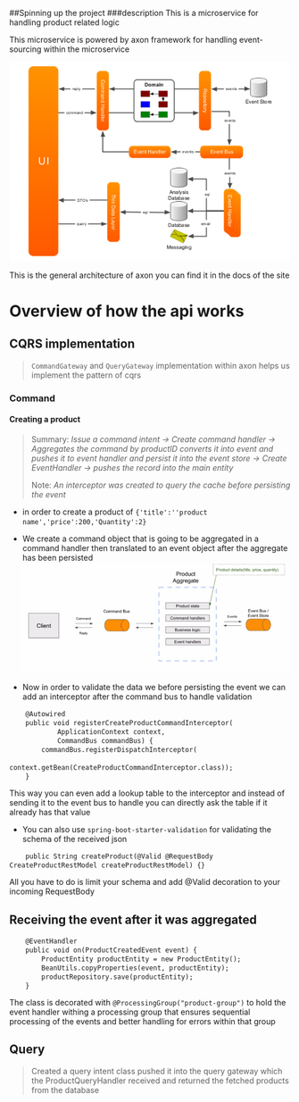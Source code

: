 ##Spinning up the project
###description
This is a microservice for handling product related logic

This microservice is powered by axon framework for handling event-sourcing within the microservice

![Axon Architecture](imgs/axon_arch.png)

This is the general architecture of axon you can find it in the docs of the site

# Overview of how the api works
## CQRS implementation
> `CommandGateway` and `QueryGateway` implementation within axon
> helps us implement the pattern of cqrs
### Command
#### Creating a product
>Summary: *Issue a command intent -> Create command handler -> 
> Aggregates the command by productID converts it into event and pushes it to event handler and persist it into the event store
> -> Create EventHandler -> pushes the record into the main entity*
> 
> Note: *An interceptor was created to query the cache before persisting the event* 
- in order to create a product of `{'title':''product name','price':200,'Quantity':2}`

- We create a command object that is going to be aggregated in a command handler then translated to an event object after the aggregate has been persisted
![Command Handler](imgs/commandHandlerAggregate.png)

- Now in order to validate the data we before persisting the event we can add an interceptor after the command bus to handle validation
```
    @Autowired
    public void registerCreateProductCommandInterceptor(
            ApplicationContext context,
            CommandBus commandBus) {
        commandBus.registerDispatchInterceptor(
                context.getBean(CreateProductCommandInterceptor.class));
    }
```
This way you can even add a lookup table to the interceptor and instead of sending it to the event bus to handle you can directly ask the table if it already has that value

- You can also use `spring-boot-starter-validation` for validating the schema of the received json
```
    public String createProduct(@Valid @RequestBody CreateProductRestModel createProductRestModel) {}
```
All you have to do is limit your schema and add @Valid decoration to your incoming RequestBody

## Receiving the event after it was aggregated
```
    @EventHandler
    public void on(ProductCreatedEvent event) {
        ProductEntity productEntity = new ProductEntity();
        BeanUtils.copyProperties(event, productEntity);
        productRepository.save(productEntity);
    }
```

The class is decorated with `@ProcessingGroup("product-group")` to hold the event handler withing a processing group that ensures sequential processing of the events and better handling for errors within that group

## Query
> Created a query intent class pushed it into the query gateway
> which the ProductQueryHandler received and returned the fetched 
> products from the database